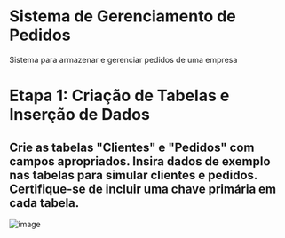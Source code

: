 # Sistema de Gerenciamento de Pedidos
Sistema para armazenar e gerenciar pedidos de uma empresa
# Etapa 1: Criação de Tabelas e Inserção de Dados
## Crie as tabelas "Clientes" e "Pedidos" com campos apropriados. Insira dados de exemplo nas tabelas para simular clientes e pedidos. Certifique-se de incluir uma chave primária em cada tabela.
![image](https://github.com/GabrielChagasAlves/Sistema-de-Gerenciamento-de-Pedidos/assets/125607847/96ca5be1-c639-44fb-bc4b-b6d48eda60b8)
